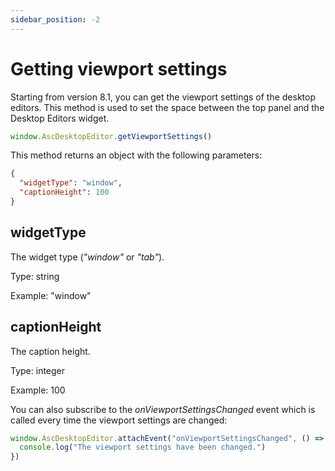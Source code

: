 ```yaml
---
sidebar_position: -2
---
```


# Getting viewport settings

Starting from version 8.1, you can get the viewport settings of the desktop editors. This method is used to set the space between the top panel and the Desktop Editors widget.

``` ts
window.AscDesktopEditor.getViewportSettings()
```

This method returns an object with the following parameters:

``` json
{ 
  "widgetType": "window",
  "captionHeight": 100
}
```

## widgetType

The widget type (*"window"* or *"tab"*).

Type: string

Example: "window"

## captionHeight

The caption height.

Type: integer

Example: 100

You can also subscribe to the *onViewportSettingsChanged* event which is called every time the viewport settings are changed:

``` ts
window.AscDesktopEditor.attachEvent("onViewportSettingsChanged", () => {
  console.log("The viewport settings have been changed.")
})
```
